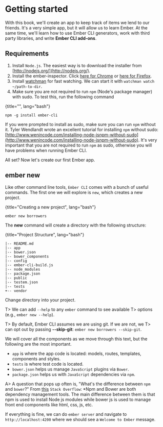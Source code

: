 # Getting started

With this book, we'll create an app to keep track of items
we lend to our friends. It's a very simple app, but it will allow us to
learn Ember. At the same time, we'll learn how to use Ember CLI
generators, work with third party libraries, and write
**Ember CLI add-ons**.

## Requirements

1. Install `Node.js`. The easiest way is to download the installer from [http://nodejs.org/](http://nodejs.org/).
2. Install the ember-inspector. Click [here for Chrome](https://chrome.google.com/webstore/detail/ember-inspector/bmdblncegkenkacieihfhpjfppoconhi?hl=en) or [here for Firefox](https://addons.mozilla.org/en-US/firefox/addon/ember-inspector/).
3. Install [watchman](https://github.com/facebook/watchman) for fast watching. We can start it with `watchman watch ~/path-to-dir`.
4. Make sure you are not required to run `npm` (Node's package manager) with sudo. To test this, run the following command

{title="", lang="bash"}
~~~~~~~~
npm -g install ember-cli
~~~~~~~~

If you were prompted to install as sudo, make sure you can run
`npm` without it. Tyler Wendlandt wrote an excellent tutorial for
installing `npm` without sudo:
[http://www.wenincode.com/installing-node-jsnpm-without-sudo](http://www.wenincode.com/installing-node-jsnpm-without-sudo).
It's very important that you are not required to run `npm` as sudo,
otherwise you will have problems when running Ember CLI.

All set? Now let's create our first Ember app.

## ember new

Like other command line tools, `Ember CLI` comes with a bunch of useful
commands. The first one we will explore is `new`, which creates a
new project.

{title="Creating a new project", lang="bash"}
~~~~~~~~
ember new borrowers
~~~~~~~~

The **new** command will create a directory with the following structure:


{title="Project Structure", lang="bash"}
~~~~~~~~
|-- README.md
|-- app
|-- bower.json
|-- bower_components
|-- config
|-- ember-cli-build.js
|-- node_modules
|-- package.json
|-- public
|-- testem.json
|-- tests
+-- vendor
~~~~~~~~

Change directory into your project.

T> We can add `--help` to any `ember` command to see available
T> options (e.g., `ember new --help`).

T> By default, Ember CLI assumes we are using git. If we are not, we
T> can opt out by passing **--skip-git**: `ember new borrowers --skip-git`.

We will cover all the components as we move through this text, but the
following are the most important.

- `app` is where the app code is located: models, routes, templates, components and styles.
- `tests` is where test code is located.
- `bower.json` helps us manage `JavaScript` plugins via `Bower`.
- `package.json` helps us with `JavaScript` dependencies via `npm`.

A> A question that pops up often is, "What's the difference between `npm` and `bower`?" From [this](http://stackoverflow.com/questions/21198977/difference-between-grunt-npm-and-bower-package-json-vs-bower-json/21199026#21199026) `Stack Overflow`: *Npm and Bower are both dependency management tools. The main difference between them is that npm is used to install Node js modules while bower js is used to manage front end components like html, css, js, etc.

If everything is fine, we can do `ember server` and navigate to `http://localhost:4200` where we should see a `Welcome to Ember` message.
